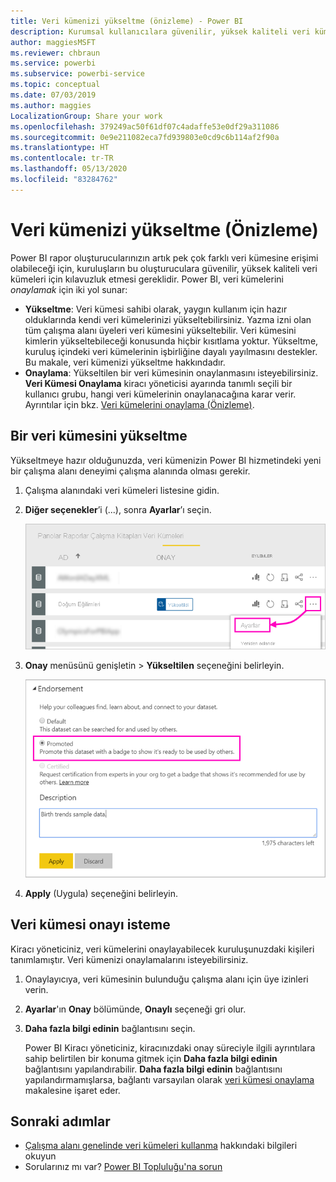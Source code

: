 ```yaml
---
title: Veri kümenizi yükseltme (önizleme) - Power BI
description: Kurumsal kullanıcılara güvenilir, yüksek kaliteli veri kümeleri için kılavuzluk etmek üzere veri kümenizi yükseltmeyi öğrenin.
author: maggiesMSFT
ms.reviewer: chbraun
ms.service: powerbi
ms.subservice: powerbi-service
ms.topic: conceptual
ms.date: 07/03/2019
ms.author: maggies
LocalizationGroup: Share your work
ms.openlocfilehash: 379249ac50f61df07c4adaffe53e0df29a311086
ms.sourcegitcommit: 0e9e211082eca7fd939803e0cd9c6b114af2f90a
ms.translationtype: HT
ms.contentlocale: tr-TR
ms.lasthandoff: 05/13/2020
ms.locfileid: "83284762"
---
```

# <a name="promote-your-dataset-preview"></a>Veri kümenizi yükseltme (Önizleme)

Power BI rapor oluşturucularınızın artık pek çok farklı veri kümesine erişimi olabileceği için, kuruluşların bu oluşturuculara güvenilir, yüksek kaliteli veri kümeleri için kılavuzluk etmesi gereklidir. Power BI, veri kümelerini *onaylamak* için iki yol sunar:

- **Yükseltme**: Veri kümesi sahibi olarak, yaygın kullanım için hazır olduklarında kendi veri kümelerinizi yükseltebilirsiniz. Yazma izni olan tüm çalışma alanı üyeleri veri kümesini yükseltebilir. Veri kümesini kimlerin yükseltebileceği konusunda hiçbir kısıtlama yoktur. Yükseltme, kuruluş içindeki veri kümelerinin işbirliğine dayalı yayılmasını destekler. Bu makale, veri kümenizi yükseltme hakkındadır.
- **Onaylama**: Yükseltilen bir veri kümesinin onaylanmasını isteyebilirsiniz. **Veri Kümesi Onaylama** kiracı yöneticisi ayarında tanımlı seçili bir kullanıcı grubu, hangi veri kümelerinin onaylanacağına karar verir. Ayrıntılar için bkz. [Veri kümelerini onaylama (Önizleme)](service-datasets-certify.md).

## <a name="promote-a-dataset"></a>Bir veri kümesini yükseltme

Yükseltmeye hazır olduğunuzda, veri kümenizin Power BI hizmetindeki yeni bir çalışma alanı deneyimi çalışma alanında olması gerekir.

1. Çalışma alanındaki veri kümeleri listesine gidin.
 
1. **Diğer seçenekler**’i (...), sonra **Ayarlar**’ı seçin.

    ![Veri kümesinin yanındaki üç noktayı seçin](media/service-datasets-certify-promote/power-bi-dataset-settings.png)

1. **Onay** menüsünü genişletin > **Yükseltilen** seçeneğini belirleyin.

    ![Yükseltilen ve Uygula seçeneklerini belirleyin](media/service-datasets-certify-promote/power-bi-dataset-promoted-endorsement.png)

1. **Apply** (Uygula) seçeneğini belirleyin.

## <a name="request-dataset-certification"></a>Veri kümesi onayı isteme

Kiracı yöneticiniz, veri kümelerini onaylayabilecek kuruluşunuzdaki kişileri tanımlamıştır. Veri kümenizi onaylamalarını isteyebilirsiniz.

1. Onaylayıcıya, veri kümesinin bulunduğu çalışma alanı için üye izinleri verin.

1. **Ayarlar**'ın **Onay** bölümünde, **Onaylı** seçeneği gri olur.

1. **Daha fazla bilgi edinin** bağlantısını seçin.

    Power BI Kiracı yöneticiniz, kiracınızdaki onay süreciyle ilgili ayrıntılara sahip belirtilen bir konuma gitmek için **Daha fazla bilgi edinin** bağlantısını yapılandırabilir.   **Daha fazla bilgi edinin** bağlantısını yapılandırmamışlarsa, bağlantı varsayılan olarak [veri kümesi onaylama](service-datasets-certify.md) makalesine işaret eder.

## <a name="next-steps"></a>Sonraki adımlar

* [Çalışma alanı genelinde veri kümeleri kullanma](service-datasets-across-workspaces.md) hakkındaki bilgileri okuyun
* Sorularınız mı var? [Power BI Topluluğu'na sorun](https://community.powerbi.com/)
